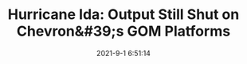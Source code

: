 ---
"title": "Hurricane Ida: Output Still Shut on Chevron&amp;#39;s GOM Platforms"
"date": "2021-9-1 6:51:14"
"feed_name": "OEDIGITAL"
"feed_website": "https://www.oedigital.com/"
"feed_rss": "https://www.oedigital.com/technology/safety-security?format=feed"
"link": "https://www.oedigital.com/news/490278-hurricane-ida-output-still-shut-on-chevron-s-gom-platforms"
"file": "_posts/2021-1-1-40c1f06ea9e355d6f0f20177794d627f197b3c71.md"
"accident": "1"
"drilling": "0"
"dead": ""
"injured": ""
---